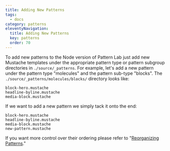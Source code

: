 ```yaml
---
title: Adding New Patterns
tags:
  - docs
category: patterns
eleventyNavigation:
  title: Adding New Patterns
  key: patterns
  order: 70
---
```


To add new patterns to the Node version of Pattern Lab just add new Mustache templates under the appropriate pattern type or pattern subgroup directories in `./source/_patterns`. For example, let's add a new pattern under the pattern type "molecules" and the pattern sub-type "blocks". The `./source/_patterns/molecules/blocks/` directory looks like:

    block-hero.mustache
    headline-byline.mustache
    media-block.mustache

If we want to add a new pattern we simply tack it onto the end:

    block-hero.mustache
    headline-byline.mustache
    media-block.mustache
    new-pattern.mustache

If you want more control over their ordering please refer to "[Reorganizing Patterns](/docs/reorganizing-patterns/)."
